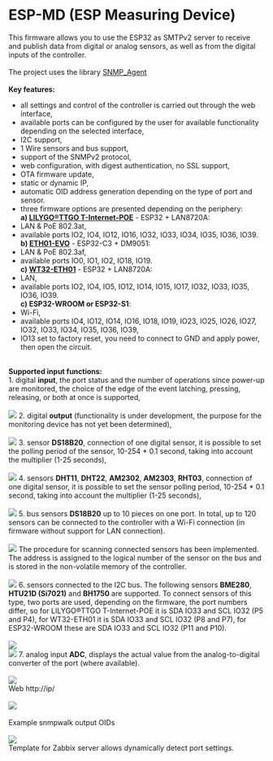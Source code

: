 # ESP-MD (ESP Measuring Device)
This firmware allows you to use the ESP32 as SMTPv2 server to receive and publish data from digital or analog sensors, as well as from the digital inputs of the controller.
<br>
<br>
The project uses the library <a href="https://github.com/0neblock/Arduino_SNMP">SNMP_Agent</a>  
<br>
<b>Key features:</b><br>
- all settings and control of the controller is carried out through the web interface,
- available ports can be configured by the user for available functionality depending on the selected interface,
- I2C support,
- 1 Wire sensors and bus support,
- support of the SNMPv2 protocol,
- web configuration, with digest authentication, no SSL support,
- OTA firmware update,
- static or dynamic IP,
- automatic OID address generation depending on the type of port and sensor.
- three firmware options are presented depending on the periphery:<br>
<b>a) <a href="https://github.com/Xinyuan-LilyGO/LilyGO-T-ETH-POE">LILYGO®TTGO T-Internet-POE</a></b> - ESP32 + LAN8720A:<br>
- LAN & PoE 802.3at,<br>
- available ports IO2, IO4, IO12, IO16, IO32, IO33, IO34, IO35, IO36, IO39.<br>
<b>b) <a href="https://github.com/AI6YP/eth01-evo">ETH01-EVO</a></b> - ESP32-C3 + DM9051:<br>
- LAN & PoE 802.3af,<br>
- available ports IO0, IO1, IO2, IO18, IO19.<br>
<b>c) <a href="http://www.wireless-tag.com/portfolio/wt32-eth01/">WT32-ETH01</a></b> - ESP32 + LAN8720A:<br>
- LAN,<br>
- available ports IO2, IO4, IO5, IO12, IO14, IO15, IO17, IO32, IO33, IO35, IO36, IO39.<br>
<b>c) ESP32-WROOM or ESP32-S1</b>:<br>
- Wi-Fi,
- available ports IO4, IO12, IO14, IO16, IO18, IO19, IO23, IO25, IO26, IO27, IO32, IO33, IO34, IO35, IO36, IO39,
- IO13 set to factory reset, you need to connect to GND and apply power, then open the circuit.
<br>
<b>Supported input functions:</b>
<br>
1. digital <b>input</b>, the port status and the number of operations since power-up are monitored, the choice of the edge of the event latching, pressing, releasing, or both at once is supported,
<br>
<br>
<img src="https://github.com/llams/esp-snmp/blob/main/img/IO_input.png">
2. digital <b>output</b> (functionality is under development, the purpose for the monitoring device has not yet been determined),
<br>
<br>
<img src="https://github.com/llams/esp-snmp/blob/main/img/IO_output.png">
3. sensor <b>DS18B20</b>, connection of one digital sensor, it is possible to set the polling period of the sensor, 10-254 * 0.1 second, taking into account the multiplier (1-25 seconds),
<br>
<br>
<img src="https://github.com/llams/esp-snmp/blob/main/img/IO_DS18B20.png">
4. sensors <b>DHT11</b>, <b>DHT22</b>, <b>AM2302</b>, <b>AM2303</b>, <b>RHT03</b>, connection of one digital sensor, it is possible to set the sensor polling period, 10-254 * 0.1 second, taking into account the multiplier (1-25 seconds),
<br>
<br>
<img src="https://github.com/llams/esp-snmp/blob/main/img/IO_AM2303.png">
5. bus sensors <b>DS18B20</b> up to 10 pieces on one port. In total, up to 120 sensors can be connected to the controller with a Wi-Fi connection (in firmware without support for LAN connection).
<br>
<br>
<img src="https://github.com/llams/esp-snmp/blob/main/img/IO_DS_BUS.png">
The procedure for scanning connected sensors has been implemented. The address is assigned to the logical number of the sensor on the bus and is stored in the non-volatile memory of the controller.
<br>
<br>
<img src="https://github.com/llams/esp-snmp/blob/main/img/IO_DS_BUS_Scan.png">
6. sensors connected to the I2C bus. The following sensors <b>BME280</b>, <b>HTU21D (Si7021)</b> and <b>BH1750</b> are supported. To connect sensors of this type, two ports are used, depending on the firmware, the port numbers differ, so for LILYGO®TTGO T-Internet-POE it is SDA IO33 and SCL IO32 (P5 and P4), for WT32-ETH01 it is SDA IO33 and SCL IO32 (P8 and P7), for ESP32-WROOM these are SDA IO33 and SCL IO32 (P11 and P10).
<br>
<br>
<img src="https://github.com/llams/esp-snmp/blob/main/img/IO_I2C.png">
<br>
<img src="https://github.com/llams/esp-snmp/blob/main/img/HTU.png">
7. analog input <b>ADC</b>, displays the actual value from the analog-to-digital converter of the port (where available).
<br>
<br>
<img src="https://github.com/llams/esp-snmp/blob/main/img/IO_ADC.png">
<br>
Web http://ip/
<br>
<br>
<img src="https://github.com/llams/esp-snmp/blob/main/img/ui_main.gif">
<br>
<br>
Example snmpwalk output OIDs
<br>
<br>
<img src="https://github.com/llams/esp-snmp/blob/main/img/OIDs.png">
<br>
Template for Zabbix server allows dynamically detect port settings.
